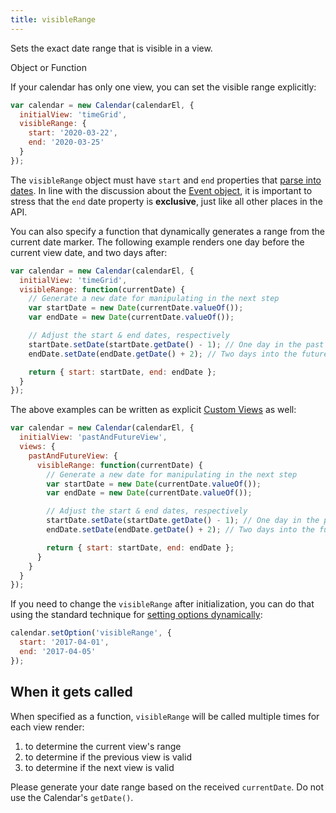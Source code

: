 ```yaml
---
title: visibleRange
---
```


Sets the exact date range that is visible in a view.

<div class='spec' markdown='1'>
Object or Function
</div>

If your calendar has only one view, you can set the visible range explicitly:

```js
var calendar = new Calendar(calendarEl, {
  initialView: 'timeGrid',
  visibleRange: {
    start: '2020-03-22',
    end: '2020-03-25'
  }
});
```

The `visibleRange` object must have `start` and `end` properties that [parse into dates](date-parsing). In line with the discussion about the [Event object](event-parsing), it is important to stress that the `end` date property is **exclusive**, just like all other places in the API.

You can also specify a function that dynamically generates a range from the current date marker. The following example renders one day before the current view date, and two days after:

```js
var calendar = new Calendar(calendarEl, {
  initialView: 'timeGrid',
  visibleRange: function(currentDate) {
    // Generate a new date for manipulating in the next step
    var startDate = new Date(currentDate.valueOf());
    var endDate = new Date(currentDate.valueOf());

    // Adjust the start & end dates, respectively
    startDate.setDate(startDate.getDate() - 1); // One day in the past
    endDate.setDate(endDate.getDate() + 2); // Two days into the future

    return { start: startDate, end: endDate };
  }
});
```

The above examples can be written as explicit [Custom Views](custom-view-with-settings) as well:

```js
var calendar = new Calendar(calendarEl, {
  initialView: 'pastAndFutureView',
  views: {
    pastAndFutureView: {
      visibleRange: function(currentDate) {
        // Generate a new date for manipulating in the next step
        var startDate = new Date(currentDate.valueOf());
        var endDate = new Date(currentDate.valueOf());

        // Adjust the start & end dates, respectively
        startDate.setDate(startDate.getDate() - 1); // One day in the past
        endDate.setDate(endDate.getDate() + 2); // Two days into the future

        return { start: startDate, end: endDate };
      }
    }
  }
});
```

If you need to change the `visibleRange` after initialization, you can do that using the standard technique for [setting options dynamically](dynamic-options):

```js
calendar.setOption('visibleRange', {
  start: '2017-04-01',
  end: '2017-04-05'
});
```

## When it gets called

When specified as a function, `visibleRange` will be called multiple times for each view render:

1. to determine the current view's range
2. to determine if the previous view is valid
3. to determine if the next view is valid

Please generate your date range based on the received `currentDate`. Do not use the Calendar's `getDate()`.
